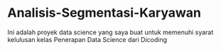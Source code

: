 # Analisis-Segmentasi-Karyawan
Ini adalah proyek data science yang saya buat untuk memenuhi syarat kelulusan kelas Penerapan Data Science dari Dicoding
